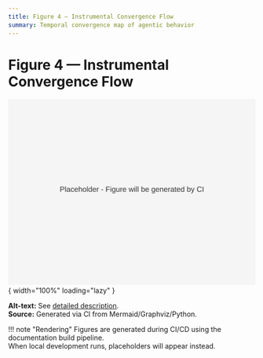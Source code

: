 ```yaml
---
title: Figure 4 — Instrumental Convergence Flow
summary: Temporal convergence map of agentic behavior
---
```


# Figure 4 — Instrumental Convergence Flow

![Figure 4 — Convergence](../figs/svg/figure4.svg){ width="100%" loading="lazy" }

**Alt-text:** See [detailed description](../figs/alt/fig04_convergence_alt.md).  
**Source:** Generated via CI from Mermaid/Graphviz/Python.

!!! note "Rendering"
    Figures are generated during CI/CD using the documentation build pipeline.  
    When local development runs, placeholders will appear instead.

